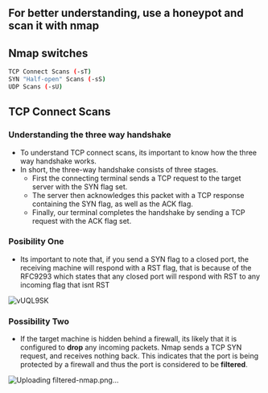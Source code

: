 ## For better understanding, use a honeypot and scan it with nmap

## Nmap switches

```sh
TCP Connect Scans (-sT)
SYN "Half-open" Scans (-sS)
UDP Scans (-sU)
```

## TCP Connect Scans

### Understanding the three way handshake
- To understand TCP connect scans, its important to know how the three way handshake works.
- In short, the three-way handshake consists of three stages. 
  - First the connecting terminal sends a TCP request to the target server with the SYN flag set.
  - The server then acknowledges this packet with a TCP response containing the SYN flag, as well as the ACK flag.
  - Finally, our terminal completes the handshake by sending a TCP request with the ACK flag set.

### Posibility One
- Its important to note that, if you send a SYN flag to a closed port, the receiving machine will respond with a RST flag, that is because of the RFC9293 which states that any closed port will respond with RST to any incoming flag that isnt RST

![vUQL9SK](https://github.com/rlcosta177/ethical-hacking/assets/154469533/4fb9d990-cda9-4e5d-afba-c69b18bc571a)

### Possibility Two
- If the target machine is hidden behind a firewall, its likely that it is configured to **drop** any incoming packets. Nmap sends a TCP SYN request, and receives nothing back. This indicates that the port is being protected by a firewall and thus the port is considered to be **filtered**.

![Uploading filtered-nmap.png…]()

